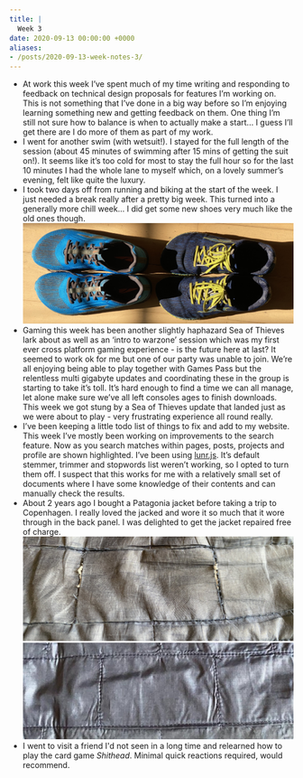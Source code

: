 ```yaml
---
title: |
  Week 3
date: 2020-09-13 00:00:00 +0000
aliases:
- /posts/2020-09-13-week-notes-3/
---
```


- At work this week I’ve spent much of my time writing and responding to feedback on technical design proposals for features I’m working on. This is not something that I’ve done in a big way before so I’m enjoying learning something new and getting feedback on them. One thing I’m still not sure how to balance is when to actually make a start... I guess I’ll get there are I do more of them as part of my work.
- I went for another swim (with wetsuit!). I stayed for the full length of the session (about 45 minutes of swimming after 15 mins of getting the suit on!). It seems like it’s too cold for most to stay the full hour so for the last 10 minutes I had the whole lane to myself which, on a lovely summer’s evening, felt like quite the luxury.
- I took two days off from running and biking at the start of the week. I just needed a break really after a pretty big week. This turned into a generally more chill week... I did get some new shoes very much like the old ones though.
    ![IMG_4255.jpg](IMG_4255.jpg)
- Gaming this week has been another slightly haphazard Sea of Thieves lark about as well as an ‘intro to warzone’ session which was my first ever cross platform gaming experience - is the future here at last? It seemed to work ok for me but one of our party was unable to join. We’re all enjoying being able to play together with Games Pass but the relentless multi gigabyte updates and coordinating these in the group is starting to take it’s toll. It’s hard enough to find a time we can all manage, let alone make sure we’ve all left consoles ages to finish downloads. This week we got stung by a Sea of Thieves update that landed just as we were about to play - very frustrating experience all round really.
- I’ve been keeping a little todo list of things to fix and add to my website. This week I’ve mostly been working on improvements to the search feature. Now as you search matches within pages, posts, projects and profile are shown highlighted. I’ve been using [lunr.js](https://lunrjs.com/). It’s default stemmer, trimmer and stopwords list weren’t working, so I opted to turn them off. I suspect that this works for me with a relatively small set of documents where I have some knowledge of their contents and can manually check the results.
- About 2 years ago I bought a Patagonia jacket before taking a trip to Copenhagen. I really loved the jacked and wore it so much that it wore through in the back panel. I was delighted to get the jacket repaired free of charge.
    ![before.jpg](before.jpg)
    ![after.jpg](after.jpg)
- I went to visit a friend I'd not seen in a long time and relearned how to play the card game *Shithead*. Minimal quick reactions required, would recommend.

